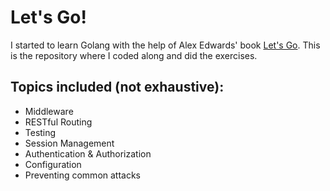 # Let's Go!
I started to learn Golang with the help of Alex Edwards' book [Let's Go](https://lets-go.alexedwards.net/). This is the repository where I coded along and did the exercises.

## Topics included (not exhaustive):

- Middleware
- RESTful Routing
- Testing
- Session Management
- Authentication & Authorization
- Configuration
- Preventing common attacks